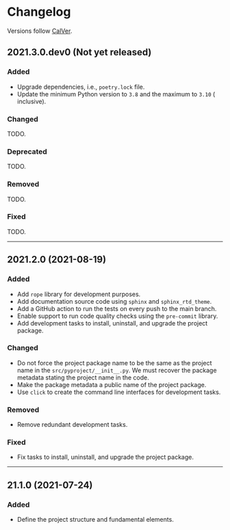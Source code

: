 # Changelog

Versions follow [CalVer](https://calver.org).

## 2021.3.0.dev0 (Not yet released)

### Added

- Upgrade dependencies, i.e., `poetry.lock` file.
- Update the minimum Python version to `3.8` and the maximum to `3.10` (
  inclusive).

### Changed

TODO.

### Deprecated

TODO.

### Removed

TODO.

### Fixed

TODO.

---

## 2021.2.0 (2021-08-19)

### Added

- Add `rope` library for development purposes.
- Add documentation source code using `sphinx` and `sphinx_rtd_theme`.
- Add a GitHub action to run the tests on every push to the main branch.
- Enable support to run code quality checks using the `pre-commit` library.
- Add development tasks to install, uninstall, and upgrade the project package.

### Changed

- Do not force the project package name to be the same as the project name in
  the `src/pyproject/__init__.py`. We must recover the package metadata
  stating the project name in the code.
- Make the package metadata a public name of the project package.
- Use `click` to create the command line interfaces for development tasks.

### Removed

- Remove redundant development tasks.

### Fixed

- Fix tasks to install, uninstall, and upgrade the project package.

---

## 21.1.0 (2021-07-24)

### Added

- Define the project structure and fundamental elements.
